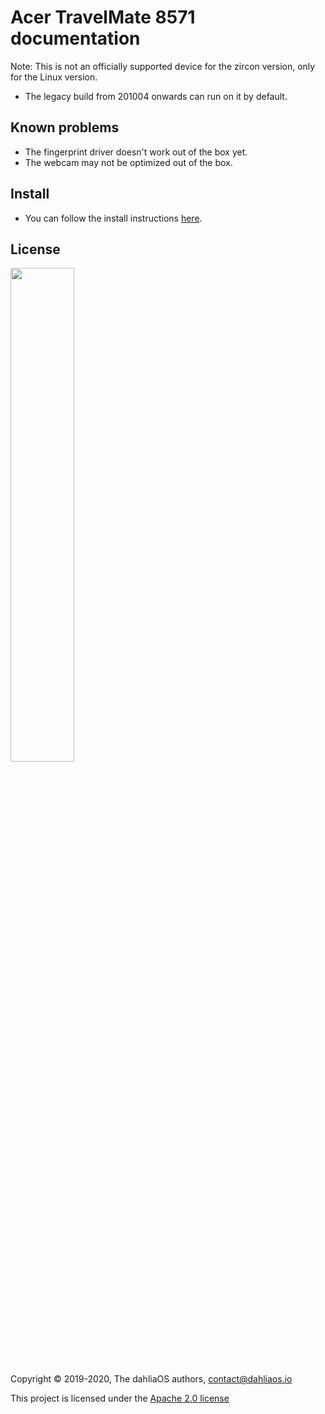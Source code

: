 # Acer TravelMate 8571 documentation

Note: This is not an officially supported device for the zircon version, only for the Linux version.

- The legacy build from 201004 onwards can run on it by default.

## Known problems

- The fingerprint driver doesn't work out of the box yet.
- The webcam may not be optimized out of the box.

## Install

- You can follow the install instructions [here](../../run%20dahliaOS/x86_64-legacy.md). 

## License

<p align="left">
  <img width="45%" src="https://github.com/dahlia-os/brand/blob/master/Logo%20SVGs/dahliaOS%20logo%20with%20text%20(drop%20shadow).svg"
</p>

Copyright © 2019-2020, The dahliaOS authors, contact@dahliaos.io

This project is licensed under the [Apache 2.0 license](../../LICENSE)
